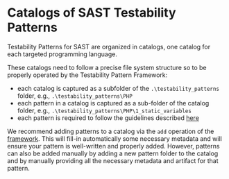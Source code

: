 # Catalogs of SAST Testability Patterns

Testability Patterns for SAST are organized in catalogs, one catalog for each targeted programming language.

These catalogs need to follow a precise file system structure so to be properly operated by the Testability Pattern Framework:

- each catalog is captured as a subfolder of the `.\testability_patterns` folder, e.g., `.\testability_patterns\PHP`
- each pattern in a catalog is captured as a sub-folder of the catalog folder, e.g., `.\testability_patterns\PHP\1_static_variables`
- each pattern is required to follow the guidelines described [here](./testability-patterns-structure.md)

We recommend adding patterns to a catalog via the `add` operation of the [framework](https://github.com/testable-eu/sast-tp-framework). This will fill-in automatically some necessary metadata and will ensure your pattern is well-written and properly added. However, patterns can also be added manually by adding a new pattern folder to the catalog and by manually providing all the necessary metadata and artifact for that pattern.
